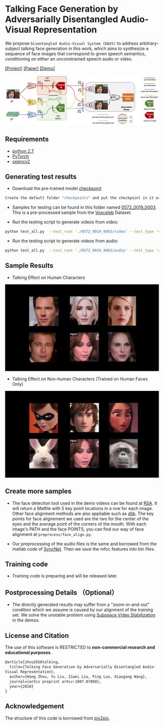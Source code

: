 # Talking Face Generation by Adversarially Disentangled Audio-Visual Representation

We propose `Disentangled Audio-Visual System (DAVS)` to address arbitrary-subject talking face generation in this work, which aims to synthesize a sequence of face images
that correspond to given speech semantics, conditioning on either an unconstrained speech audio or video.

[[Project]](https://liuziwei7.github.io/projects/TalkingFace) [[Paper]](https://arxiv.org/abs/1807.07860) [[Demo]](https://www.youtube.com/watch?v=-J2zANwdjcQ)

<img src='./misc/teaser.png' width=880>

## Requirements
* [python 2.7](https://www.python.org/download/releases/2.7/)
* [PyTorch](https://pytorch.org/) 
* [opencv2](https://opencv.org/releases.html)

## Generating test results
* Download the pre-trained model [checkpoint](https://drive.google.com/open?id=1UW22xm4r9AewNoySyPd2fyUab0nqymBR)
``` bash
Create the default folder "checkpoints" and put the checkpoint in it or get the CHECKPOINT_PATH
``` 

* Samples for testing can be found in this folder named [0572_0019_0003](https://drive.google.com/open?id=1ykjOZwwFfyP2V1vdUVsm2v4r1QSM-uxa). This is a pre-processed sample from the [Voxceleb](http://www.robots.ox.ac.uk/~vgg/data/voxceleb/) Dataset. 

* Run the testing script to generate videos from video:

``` bash
python test_all.py  --test_root './0572_0019_0003/video' --test_type 'video' --test_audio_video_length 99 --test_resume_path CHECKPOINT_PATH 
```
* Run the testing script to generate videos from audio:
``` bash
python test_all.py  --test_root './0572_0019_0003/audio' --test_type 'audio' --test_audio_video_length 99 --test_resume_path CHECKPOINT_PATH 
```

## Sample Results
* Talking Effect on Human Characters
<img src='./misc/demo_human.gif' width=640>

* Talking Effect on Non-human Characters (Trained on Human Faces Only)
<img src='./misc/demo_nonhuman.gif' width=640>

## Create more samples

* The face detection tool used in the demo videos can be found at [RSA](https://github.com/sciencefans/RSA-for-object-detection). It will return a Matfile with 5 key point locations in a row for each image. Other face alignment methods are also appliable such as [dlib](http://blog.dlib.net/2014/08/real-time-face-pose-estimation.html). The key points for face alignement we used are the two for the center of the eyes and the average point of the corners of the mouth. With each image's PATH and the face POINTS, you can find our way of face alignment at `preprocess/face_align.py`.

* Our preprocessing of the audio files is the same and borrowed from the matlab code of [SyncNet](http://www.robots.ox.ac.uk/~vgg/software/lipsync/). Then we save the mfcc features into bin files.

## Training code

* Training code is preparing and will be released later.

## Postprocessing Details （Optional）

* The directly generated results may suffer from a "zoom-in-and-out" condition which we assume is caused by our alignment of the training set. We solve the unstable problem using [Subspace Video Stabilization](http://web.cecs.pdx.edu/~fliu/papers/tog2010.pdf) in the demos.

## License and Citation
The use of this software is RESTRICTED to **non-commercial research and educational purposes**.

```
@article{zhou2018talking,
  title={Talking Face Generation by Adversarially Disentangled Audio-Visual Representation},
  author={Hang Zhou, Yu Liu, Ziwei Liu, Ping Luo, Xiaogang Wang},
  journal={arXiv preprint arXiv:1807.07860},
  year={2018}
}
```

## Acknowledgement
The structure of this code is borrowed from [pix2pix](https://github.com/junyanz/pytorch-CycleGAN-and-pix2pix).

